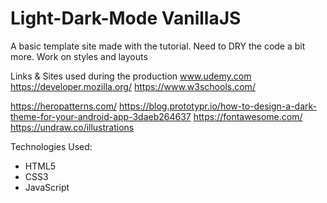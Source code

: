 # Light-Dark-Mode VanillaJS
A basic template site made with the tutorial.
Need to DRY the code a bit more. 
Work on styles and layouts


Links & Sites used during the production
www.udemy.com
https://developer.mozilla.org/
https://www.w3schools.com/
<!-- Styles -->
https://heropatterns.com/
https://blog.prototypr.io/how-to-design-a-dark-theme-for-your-android-app-3daeb264637
https://fontawesome.com/
https://undraw.co/illustrations

Technologies Used:
- HTML5
- CSS3
- JavaScript
